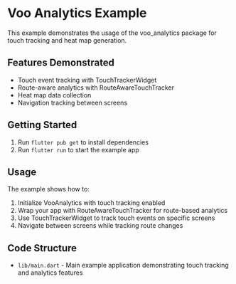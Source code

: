 # Voo Analytics Example

This example demonstrates the usage of the voo_analytics package for touch tracking and heat map generation.

## Features Demonstrated

- Touch event tracking with TouchTrackerWidget
- Route-aware analytics with RouteAwareTouchTracker
- Heat map data collection
- Navigation tracking between screens

## Getting Started

1. Run `flutter pub get` to install dependencies
2. Run `flutter run` to start the example app

## Usage

The example shows how to:

1. Initialize VooAnalytics with touch tracking enabled
2. Wrap your app with RouteAwareTouchTracker for route-based analytics
3. Use TouchTrackerWidget to track touch events on specific screens
4. Navigate between screens while tracking route changes

## Code Structure

- `lib/main.dart` - Main example application demonstrating touch tracking and analytics features